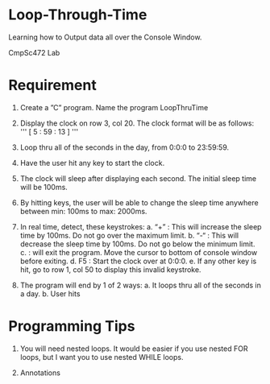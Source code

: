 # Loop-Through-Time
Learning how to Output data all over the Console Window.


CmpSc472 Lab

# Requirement
1. Create a  ”C” program.  Name the program LoopThruTime

2. Display the clock on row 3, col 20.  The clock format will be as follows:  
'''
[  5 : 59 : 13 ]
'''

3. Loop thru all of the seconds in the day, from 0:0:0 to 23:59:59.

4. Have the user hit any key to start the clock.

5. The clock will sleep after displaying each second.  The initial sleep time will be 100ms.

6. By hitting keys, the user will be able to change the sleep time anywhere between min: 
100ms  to max: 2000ms.

7. In real time, detect, these keystrokes:
    a. “+” : This will increase the sleep time by 100ms.  Do not go over the maximum 
limit.
    b. “-“ : This will decrease the sleep time by 100ms. Do not go below the minimum 
limit.
    c. <esc> : will exit the program. Move the cursor to bottom of console window 
before exiting.
    d. F5  : Start the clock over at 0:0:0.
    e. If any other key is hit, go to row 1, col 50 to display this     invalid keystroke.

8. The program will end by 1 of 2 ways:
    a. It loops thru all of the seconds in a day.
    b. User hits <escape>
# Programming Tips
1. You will need nested loops.  It would be easier if you use nested FOR loops, but I want 
you to use nested WHILE loops.

2. Annotations

